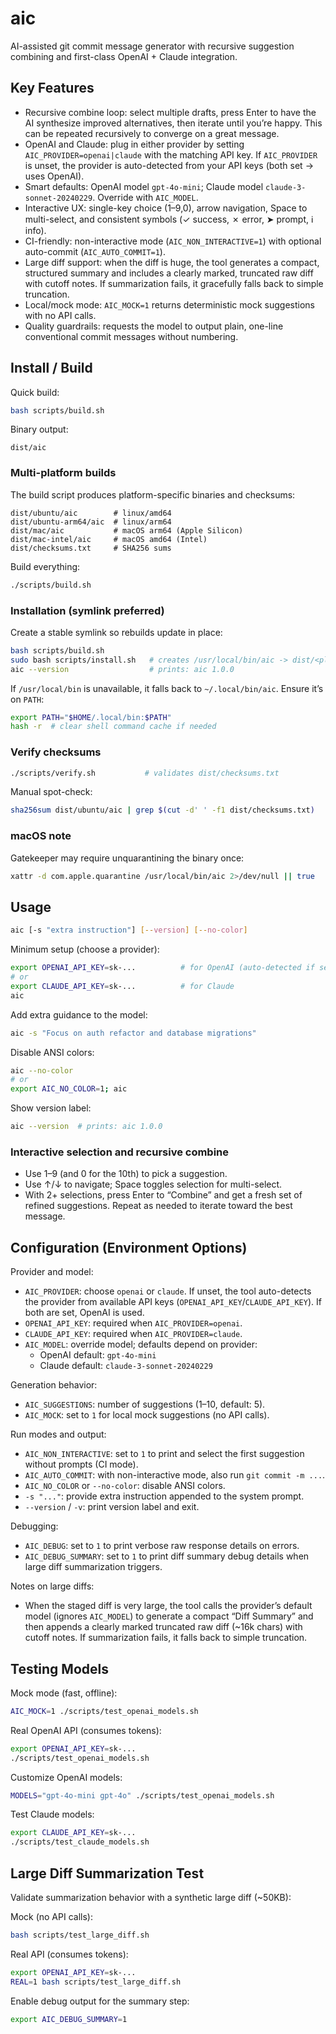 # aic

AI-assisted git commit message generator with recursive suggestion combining and first-class OpenAI + Claude integration.

## Key Features

- Recursive combine loop: select multiple drafts, press Enter to have the AI synthesize improved alternatives, then iterate until you’re happy. This can be repeated recursively to converge on a great message.
- OpenAI and Claude: plug in either provider by setting `AIC_PROVIDER=openai|claude` with the matching API key. If `AIC_PROVIDER` is unset, the provider is auto-detected from your API keys (both set -> uses OpenAI).
- Smart defaults: OpenAI model `gpt-4o-mini`; Claude model `claude-3-sonnet-20240229`. Override with `AIC_MODEL`.
- Interactive UX: single-key choice (1–9,0), arrow navigation, Space to multi-select, and consistent symbols (✓ success, ✗ error, ➤ prompt, ℹ info).
- CI-friendly: non-interactive mode (`AIC_NON_INTERACTIVE=1`) with optional auto-commit (`AIC_AUTO_COMMIT=1`).
- Large diff support: when the diff is huge, the tool generates a compact, structured summary and includes a clearly marked, truncated raw diff with cutoff notes. If summarization fails, it gracefully falls back to simple truncation.
- Local/mock mode: `AIC_MOCK=1` returns deterministic mock suggestions with no API calls.
- Quality guardrails: requests the model to output plain, one-line conventional commit messages without numbering.

## Install / Build

Quick build:

```bash
bash scripts/build.sh
```

Binary output:

```
dist/aic
```

### Multi-platform builds

The build script produces platform-specific binaries and checksums:

```
dist/ubuntu/aic        # linux/amd64
dist/ubuntu-arm64/aic  # linux/arm64
dist/mac/aic           # macOS arm64 (Apple Silicon)
dist/mac-intel/aic     # macOS amd64 (Intel)
dist/checksums.txt     # SHA256 sums
```

Build everything:

```bash
./scripts/build.sh
```

### Installation (symlink preferred)

Create a stable symlink so rebuilds update in place:

```bash
bash scripts/build.sh
sudo bash scripts/install.sh   # creates /usr/local/bin/aic -> dist/<platform>/aic
aic --version                  # prints: aic 1.0.0
```

If `/usr/local/bin` is unavailable, it falls back to `~/.local/bin/aic`. Ensure it’s on `PATH`:

```bash
export PATH="$HOME/.local/bin:$PATH"
hash -r  # clear shell command cache if needed
```

### Verify checksums

```bash
./scripts/verify.sh           # validates dist/checksums.txt
```

Manual spot-check:

```bash
sha256sum dist/ubuntu/aic | grep $(cut -d' ' -f1 dist/checksums.txt)
```

### macOS note

Gatekeeper may require unquarantining the binary once:

```bash
xattr -d com.apple.quarantine /usr/local/bin/aic 2>/dev/null || true
```

## Usage

```bash
aic [-s "extra instruction"] [--version] [--no-color]
```

Minimum setup (choose a provider):

```bash
export OPENAI_API_KEY=sk-...          # for OpenAI (auto-detected if set)
# or
export CLAUDE_API_KEY=sk-...          # for Claude
aic
```

Add extra guidance to the model:

```bash
aic -s "Focus on auth refactor and database migrations"
```

Disable ANSI colors:

```bash
aic --no-color
# or
export AIC_NO_COLOR=1; aic
```

Show version label:

```bash
aic --version  # prints: aic 1.0.0
```

### Interactive selection and recursive combine

- Use 1–9 (and 0 for the 10th) to pick a suggestion.
- Use ↑/↓ to navigate; Space toggles selection for multi-select.
- With 2+ selections, press Enter to “Combine” and get a fresh set of refined suggestions. Repeat as needed to iterate toward the best message.

## Configuration (Environment Options)

Provider and model:

- `AIC_PROVIDER`: choose `openai` or `claude`. If unset, the tool auto-detects the provider from available API keys (`OPENAI_API_KEY`/`CLAUDE_API_KEY`). If both are set, OpenAI is used.
- `OPENAI_API_KEY`: required when `AIC_PROVIDER=openai`.
- `CLAUDE_API_KEY`: required when `AIC_PROVIDER=claude`.
- `AIC_MODEL`: override model; defaults depend on provider:
  - OpenAI default: `gpt-4o-mini`
  - Claude default: `claude-3-sonnet-20240229`

Generation behavior:

- `AIC_SUGGESTIONS`: number of suggestions (1–10, default: 5).
- `AIC_MOCK`: set to `1` for local mock suggestions (no API calls).

Run modes and output:

- `AIC_NON_INTERACTIVE`: set to `1` to print and select the first suggestion without prompts (CI mode).
- `AIC_AUTO_COMMIT`: with non-interactive mode, also run `git commit -m ...`.
- `AIC_NO_COLOR` or `--no-color`: disable ANSI colors.
- `-s "..."`: provide extra instruction appended to the system prompt.
- `--version` / `-v`: print version label and exit.

Debugging:

- `AIC_DEBUG`: set to `1` to print verbose raw response details on errors.
- `AIC_DEBUG_SUMMARY`: set to `1` to print diff summary debug details when large diff summarization triggers.

Notes on large diffs:

- When the staged diff is very large, the tool calls the provider’s default model (ignores `AIC_MODEL`) to generate a compact “Diff Summary” and then appends a clearly marked truncated raw diff (~16k chars) with cutoff notes. If summarization fails, it falls back to simple truncation.

## Testing Models

Mock mode (fast, offline):

```bash
AIC_MOCK=1 ./scripts/test_openai_models.sh
```

Real OpenAI API (consumes tokens):

```bash
export OPENAI_API_KEY=sk-...
./scripts/test_openai_models.sh
```

Customize OpenAI models:

```bash
MODELS="gpt-4o-mini gpt-4o" ./scripts/test_openai_models.sh
```

Test Claude models:

```bash
export CLAUDE_API_KEY=sk-...
./scripts/test_claude_models.sh
```

## Large Diff Summarization Test

Validate summarization behavior with a synthetic large diff (~50KB):

Mock (no API calls):

```bash
bash scripts/test_large_diff.sh
```

Real API (consumes tokens):

```bash
export OPENAI_API_KEY=sk-...
REAL=1 bash scripts/test_large_diff.sh
```

Enable debug output for the summary step:

```bash
export AIC_DEBUG_SUMMARY=1
```
